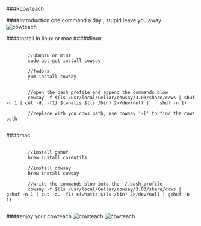 ###Rcowteach

####Introduction
one command a day , stupid leave you away  
![cowteach](http://ringtail.u.qiniudn.com/ba0172ce9e25a039f2877ad855ae9da4.png)

####Install in linux or mac
#####linux
<pre>
	<code>
		//ubuntu or mint
		sudo apt-get install cowsay
		
		//fedora
		yum install cowsay
		
		
		//open the bash_profile and append the commands blow
		cowsay -f $(ls /usr/local/Cellar/cowsay/3.03/share/cows | shuf -n 1 | cut -d. -f1) $(whatis $(ls /bin) 2>/dev/null | 	shuf -n 1)
		
		//replace with you cows path, use cowsay '-l' to find the cows path 
	</code>
</pre>

####mac
<pre>
	<code>
		//install gshuf
		brew install coreutils
		
		//install cowsay
		brew install cowsay
		
		//write the commands blow into the ~/.bash_profile
		cowsay -f $(ls /usr/local/Cellar/cowsay/3.03/share/cows | gshuf -n 1 | cut -d. -f1) $(whatis $(ls /bin) 2>/dev/null | gshuf -n 1)
	</code>
</pre>

####enjoy your cowteach
![cowteach](http://ringtail.u.qiniudn.com/87d29bbdea1c8380404a4a7a7119bbc6.png)
![cowteach](http://ringtail.u.qiniudn.com/fc7ae4aee34cfdae80deab725dc09091.png)

